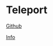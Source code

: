 # Teleport

[Github](https://github.com/docentovich/teleport/)

[Info](https://medium.com/wizdm-genesys/teleporting-content-in-angular-4cbd9ba8427f)
